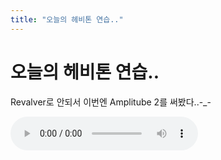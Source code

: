 ```yaml
---
title: "오늘의 헤비톤 연습.."
---
```

# 오늘의 헤비톤 연습..

Revalver로 안되서 이번엔 Amplitube 2를 써봤다..-_-

![audio](98b8f9477c2c9ec0ef39fe22bf594c79.mp3)


